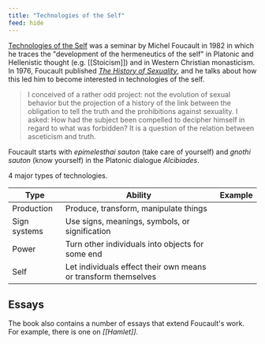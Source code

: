 ```yaml
---
title: "Technologies of the Self"
feed: hide
---
```


[Technologies of the Self](https://www.worldcat.org/title/technologies-of-the-self-a-seminar-with-michel-foucault/oclc/988085468&referer=brief_results) was a seminar by Michel Foucault in 1982 in which he traces the "development of the hermeneutics of the self" in Platonic and Hellenistic thought (e.g. [[Stoicism]]) and in Western Christian monasticism. In 1976, Foucault published _[The History of Sexuality](https://www.worldcat.org/title/history-of-sexuality-an-introduction/oclc/1156091497&referer=brief_results)_, and he talks about how this led him to become interested in technologies of the self.

> I conceived of a rather odd project: not the evolution of sexual behavior but the projection of a history of the link between the obligation to tell the truth and the prohibitions against sexuality. I asked: How had the subject been compelled to decipher himself in regard to what was forbidden? It is a question of the relation between asceticism and truth. 


Foucault starts with _epimelesthai sauton_ (take care of yourself) and _gnothi sauton_ (know yourself) in the Platonic dialogue _Alcibiades_. 


4 major types of technologies.

|Type|Ability|Example|
|----|-------|---------|
|Production|Produce, transform, manipulate things||
|Sign systems|Use signs, meanings, symbols, or signification||
|Power|Turn other individuals into objects for some end||
|Self|Let individuals effect their own means or transform themselves||


## Essays

The book also contains a number of essays that extend Foucault's work. For example, there is one on _[[Hamlet]]_.